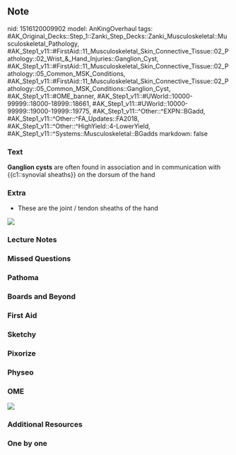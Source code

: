 ## Note
nid: 1516120009902
model: AnKingOverhaul
tags: #AK_Original_Decks::Step_1::Zanki_Step_Decks::Zanki_Musculoskeletal::Musculoskeletal_Pathology, #AK_Step1_v11::#FirstAid::11_Musculoskeletal_Skin_Connective_Tissue::02_Pathology::02_Wrist_&_Hand_Injuries::Ganglion_Cyst, #AK_Step1_v11::#FirstAid::11_Musculoskeletal_Skin_Connective_Tissue::02_Pathology::05_Common_MSK_Conditions, #AK_Step1_v11::#FirstAid::11_Musculoskeletal_Skin_Connective_Tissue::02_Pathology::05_Common_MSK_Conditions::Ganglion_Cyst, #AK_Step1_v11::#OME_banner, #AK_Step1_v11::#UWorld::10000-99999::18000-18999::18661, #AK_Step1_v11::#UWorld::10000-99999::19000-19999::19775, #AK_Step1_v11::^Other::^EXPN::BGadd, #AK_Step1_v11::^Other::^FA_Updates::FA2018, #AK_Step1_v11::^Other::^HighYield::4-LowerYield, #AK_Step1_v11::^Systems::Musculoskeletal::BGadds
markdown: false

### Text
<b>Ganglion cysts</b> are often found in association and in
communication with {{c1::synovial sheaths}} on the dorsum of the
hand

### Extra
- These are the joint / tendon sheaths of the hand
<div><img src="paste-150521423855617.jpg"></div>

### Lecture Notes


### Missed Questions


### Pathoma


### Boards and Beyond


### First Aid


### Sketchy


### Pixorize


### Physeo


### OME
<div class="ome-widget">
  <a href="https://onlinemeded.org?ref=anki"><img src=
  "_OME_AnkiFlashcards_General_3.png"></a>
</div>

### Additional Resources


### One by one


